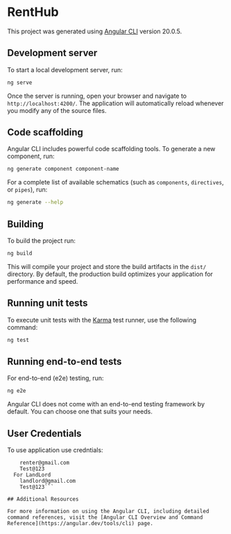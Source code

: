 # RentHub

This project was generated using [Angular CLI](https://github.com/angular/angular-cli) version 20.0.5.

## Development server

To start a local development server, run:

```bash
ng serve
```

Once the server is running, open your browser and navigate to `http://localhost:4200/`. The application will automatically reload whenever you modify any of the source files.

## Code scaffolding

Angular CLI includes powerful code scaffolding tools. To generate a new component, run:

```bash
ng generate component component-name
```

For a complete list of available schematics (such as `components`, `directives`, or `pipes`), run:

```bash
ng generate --help
```

## Building

To build the project run:

```bash
ng build
```

This will compile your project and store the build artifacts in the `dist/` directory. By default, the production build optimizes your application for performance and speed.

## Running unit tests

To execute unit tests with the [Karma](https://karma-runner.github.io) test runner, use the following command:

```bash
ng test
```

## Running end-to-end tests

For end-to-end (e2e) testing, run:

```bash
ng e2e
```
Angular CLI does not come with an end-to-end testing framework by default. You can choose one that suits your needs.

## User Credentials

To use application use credntials:

```For Renter
    renter@gmail.com
    Test@123
  For LandLord
    landlord@gmail.com
    Test@123```

## Additional Resources

For more information on using the Angular CLI, including detailed command references, visit the [Angular CLI Overview and Command Reference](https://angular.dev/tools/cli) page.
